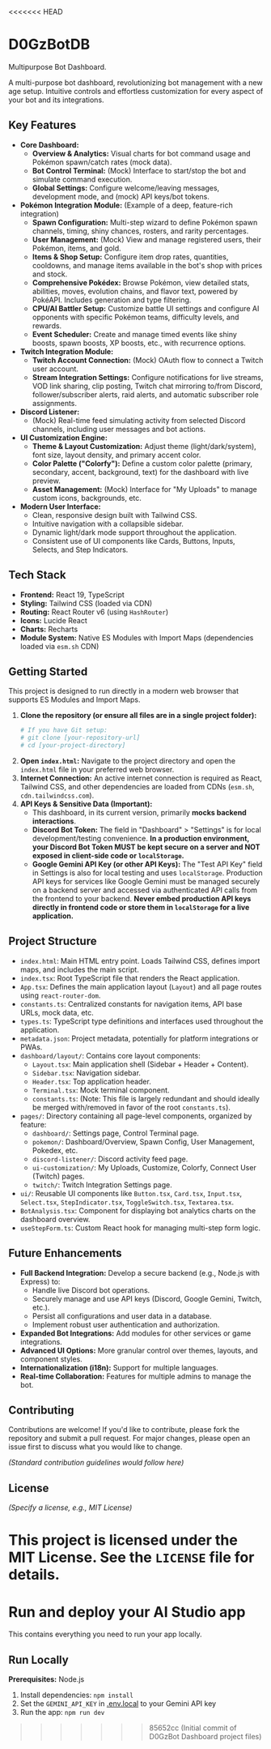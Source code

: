 <<<<<<< HEAD
# D0GzBotDB
Multipurpose Bot Dashboard.

A multi-purpose bot dashboard, revolutionizing bot management with a new age setup. Intuitive controls and effortless customization for every aspect of your bot and its integrations.

## Key Features

*   **Core Dashboard:**
    *   **Overview & Analytics:** Visual charts for bot command usage and Pokémon spawn/catch rates (mock data).
    *   **Bot Control Terminal:** (Mock) Interface to start/stop the bot and simulate command execution.
    *   **Global Settings:** Configure welcome/leaving messages, development mode, and (mock) API keys/bot tokens.
*   **Pokémon Integration Module:** (Example of a deep, feature-rich integration)
    *   **Spawn Configuration:** Multi-step wizard to define Pokémon spawn channels, timing, shiny chances, rosters, and rarity percentages.
    *   **User Management:** (Mock) View and manage registered users, their Pokémon, items, and gold.
    *   **Items & Shop Setup:** Configure item drop rates, quantities, cooldowns, and manage items available in the bot's shop with prices and stock.
    *   **Comprehensive Pokédex:** Browse Pokémon, view detailed stats, abilities, moves, evolution chains, and flavor text, powered by PokéAPI. Includes generation and type filtering.
    *   **CPU/AI Battler Setup:** Customize battle UI settings and configure AI opponents with specific Pokémon teams, difficulty levels, and rewards.
    *   **Event Scheduler:** Create and manage timed events like shiny boosts, spawn boosts, XP boosts, etc., with recurrence options.
*   **Twitch Integration Module:**
    *   **Twitch Account Connection:** (Mock) OAuth flow to connect a Twitch user account.
    *   **Stream Integration Settings:** Configure notifications for live streams, VOD link sharing, clip posting, Twitch chat mirroring to/from Discord, follower/subscriber alerts, raid alerts, and automatic subscriber role assignments.
*   **Discord Listener:**
    *   (Mock) Real-time feed simulating activity from selected Discord channels, including user messages and bot actions.
*   **UI Customization Engine:**
    *   **Theme & Layout Customization:** Adjust theme (light/dark/system), font size, layout density, and primary accent color.
    *   **Color Palette ("Colorfy"):** Define a custom color palette (primary, secondary, accent, background, text) for the dashboard with live preview.
    *   **Asset Management:** (Mock) Interface for "My Uploads" to manage custom icons, backgrounds, etc.
*   **Modern User Interface:**
    *   Clean, responsive design built with Tailwind CSS.
    *   Intuitive navigation with a collapsible sidebar.
    *   Dynamic light/dark mode support throughout the application.
    *   Consistent use of UI components like Cards, Buttons, Inputs, Selects, and Step Indicators.

## Tech Stack

*   **Frontend:** React 19, TypeScript
*   **Styling:** Tailwind CSS (loaded via CDN)
*   **Routing:** React Router v6 (using `HashRouter`)
*   **Icons:** Lucide React
*   **Charts:** Recharts
*   **Module System:** Native ES Modules with Import Maps (dependencies loaded via `esm.sh` CDN)

## Getting Started

This project is designed to run directly in a modern web browser that supports ES Modules and Import Maps.

1.  **Clone the repository (or ensure all files are in a single project folder):**
    ```bash
    # If you have Git setup:
    # git clone [your-repository-url]
    # cd [your-project-directory]
    ```
2.  **Open `index.html`:**
    Navigate to the project directory and open the `index.html` file in your preferred web browser.
3.  **Internet Connection:**
    An active internet connection is required as React, Tailwind CSS, and other dependencies are loaded from CDNs (`esm.sh`, `cdn.tailwindcss.com`).
4.  **API Keys & Sensitive Data (Important):**
    *   This dashboard, in its current version, primarily **mocks backend interactions**.
    *   **Discord Bot Token:** The field in "Dashboard" > "Settings" is for local development/testing convenience. **In a production environment, your Discord Bot Token MUST be kept secure on a server and NOT exposed in client-side code or `localStorage`.**
    *   **Google Gemini API Key (or other API Keys):** The "Test API Key" field in Settings is also for local testing and uses `localStorage`. Production API keys for services like Google Gemini must be managed securely on a backend server and accessed via authenticated API calls from the frontend to your backend. **Never embed production API keys directly in frontend code or store them in `localStorage` for a live application.**

## Project Structure

*   `index.html`: Main HTML entry point. Loads Tailwind CSS, defines import maps, and includes the main script.
*   `index.tsx`: Root TypeScript file that renders the React application.
*   `App.tsx`: Defines the main application layout (`Layout`) and all page routes using `react-router-dom`.
*   `constants.ts`: Centralized constants for navigation items, API base URLs, mock data, etc.
*   `types.ts`: TypeScript type definitions and interfaces used throughout the application.
*   `metadata.json`: Project metadata, potentially for platform integrations or PWAs.
*   `dashboard/layout/`: Contains core layout components:
    *   `Layout.tsx`: Main application shell (Sidebar + Header + Content).
    *   `Sidebar.tsx`: Navigation sidebar.
    *   `Header.tsx`: Top application header.
    *   `Terminal.tsx`: Mock terminal component.
    *   `constants.ts`: (Note: This file is largely redundant and should ideally be merged with/removed in favor of the root `constants.ts`).
*   `pages/`: Directory containing all page-level components, organized by feature:
    *   `dashboard/`: Settings page, Control Terminal page.
    *   `pokemon/`: Dashboard/Overview, Spawn Config, User Management, Pokedex, etc.
    *   `discord-listener/`: Discord activity feed page.
    *   `ui-customization/`: My Uploads, Customize, Colorfy, Connect User (Twitch) pages.
    *   `twitch/`: Twitch Integration Settings page.
*   `ui/`: Reusable UI components like `Button.tsx`, `Card.tsx`, `Input.tsx`, `Select.tsx`, `StepIndicator.tsx`, `ToggleSwitch.tsx`, `Textarea.tsx`.
*   `BotAnalysis.tsx`: Component for displaying bot analytics charts on the dashboard overview.
*   `useStepForm.ts`: Custom React hook for managing multi-step form logic.

## Future Enhancements

*   **Full Backend Integration:** Develop a secure backend (e.g., Node.js with Express) to:
    *   Handle live Discord bot operations.
    *   Securely manage and use API keys (Discord, Google Gemini, Twitch, etc.).
    *   Persist all configurations and user data in a database.
    *   Implement robust user authentication and authorization.
*   **Expanded Bot Integrations:** Add modules for other services or game integrations.
*   **Advanced UI Options:** More granular control over themes, layouts, and component styles.
*   **Internationalization (i18n):** Support for multiple languages.
*   **Real-time Collaboration:** Features for multiple admins to manage the bot.

## Contributing

Contributions are welcome! If you'd like to contribute, please fork the repository and submit a pull request. For major changes, please open an issue first to discuss what you would like to change.

*(Standard contribution guidelines would follow here)*

## License

*(Specify a license, e.g., MIT License)*

This project is licensed under the MIT License. See the `LICENSE` file for details.
=======
# Run and deploy your AI Studio app

This contains everything you need to run your app locally.

## Run Locally

**Prerequisites:**  Node.js


1. Install dependencies:
   `npm install`
2. Set the `GEMINI_API_KEY` in [.env.local](.env.local) to your Gemini API key
3. Run the app:
   `npm run dev`
>>>>>>> 85652cc (Initial commit of D0GzBot Dashboard project files)
